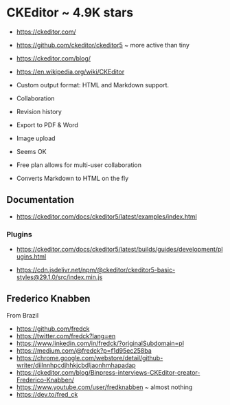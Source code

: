 # CKEditor ~ 4.9K stars

* https://ckeditor.com/
* https://github.com/ckeditor/ckeditor5 ~ more active than tiny
* https://ckeditor.com/blog/
* https://en.wikipedia.org/wiki/CKEditor

* Custom output format: HTML and Markdown support.
* Collaboration
* Revision history
* Export to PDF & Word
* Image upload
* Seems OK
* Free plan allows for multi-user collaboration
* Converts Markdown to HTML on the fly


## Documentation

* https://ckeditor.com/docs/ckeditor5/latest/examples/index.html


### Plugins

* https://ckeditor.com/docs/ckeditor5/latest/builds/guides/development/plugins.html

* https://cdn.jsdelivr.net/npm/@ckeditor/ckeditor5-basic-styles@29.1.0/src/index.min.js


## Frederico Knabben

From Brazil

* https://github.com/fredck
* https://twitter.com/fredck?lang=en
* https://www.linkedin.com/in/fredck/?originalSubdomain=pl
* https://medium.com/@fredck?p=f1d95ec258ba
* https://chrome.google.com/webstore/detail/github-writer/diilnnhpcdjhhkjcbdljaonhmhapadap
* https://ckeditor.com/blog/Binpress-interviews-CKEditor-creator-Frederico-Knabben/
* https://www.youtube.com/user/fredknabben ~ almost nothing
* https://dev.to/fred_ck

